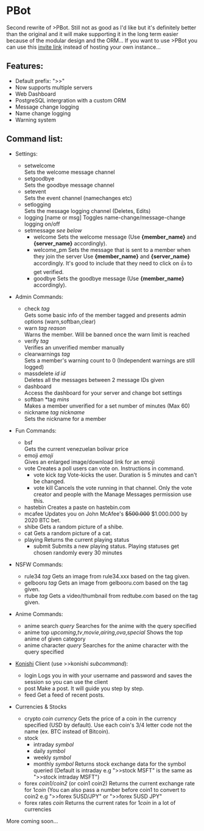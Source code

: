 # PBot
Second rewrite of >PBot. Still not as good as I'd like but it's definitely better than the original and it will make supporting it in the long term easier because of the modular design and the ORM...
If you want to use >PBot you can use this [invite link](https://discordapp.com/api/oauth2/authorize?client_id=381066546535202816&permissions=8&scope=bot) instead of hosting your own instance...

## Features:
- Default prefix: ">>"
- Now supports multiple servers
- Web Dashboard
- PostgreSQL intergration with a custom ORM
- Message change logging
- Name change logging
- Warning system


## Command list:
- Settings:
  - setwelcome  
  Sets the welcome message channel
  - setgoodbye  
  Sets the goodbye message channel
  - setevent  
  Sets the event channel (namechanges etc)
  - setlogging  
  Sets the message logging channel (Deletes, Edits)
  - logging [name or msg] 
  Toggles name-change/message-change logging on/off
  - setmessage *see below*
    - welcome
    Sets the welcome message (Use **{member_name}** and **{server_name}** accordingly).
    - welcome_pm
    Sets the message that is sent to a member when they join the server
    Use **{member_name}** and **{server_name}** accordingly. It's good to include that they need to click on :+1: to get verified.
    - goodbye
    Sets the goodbye message (Use **{member_name}** accordingly).

- Admin Commands:
  - check *tag*  
  Gets some basic info of the member tagged and presents admin options (warn,softban,clear)
  - warn *tag* *reason*  
  Warns the member. Will be banned once the warn limit is reached
  - verify *tag*  
  Verifies an unverified member manually
  - clearwarnings *tag*  
  Sets a member's warning count to 0 (Independent warnings are still logged)
  - massdelete *id* *id*  
  Deletes all the messages between 2 message IDs given
  - dashboard  
  Access the dashboard for your server and change bot settings
  - softban *tag *mins*  
  Makes a member unverified for a set number of minutes (Max 60)
  - nickname *tag* *nickname*  
  Sets the nickname for a member

- Fun Commands:
  - bsf  
  Gets the current venezuelan bolivar price
  - emoji *emoji*  
  Gives an enlarged image/download link for an emoji
  - vote
  Creates a poll users can vote on. Instructions in command.
    - vote kick *tag* Vote-kicks the user. Duration is 5 minutes and can't be changed.
    - vote kill Cancels the vote running in that channel. Only the vote creator and people with the Manage Messages permission use this.
  - hastebin
  Creates a paste on hastebin.com
  - mcafee
  Updates you on John McAfee's ~~$500.000~~ $1.000.000 by 2020 BTC bet.
  - shibe
  Gets a random picture of a shibe.
  - cat
  Gets a random picture of a cat.
  - playing Returns the current playing status
    - submit Submits a new playing status. Playing statuses get chosen randomly every 30 minutes
  
- NSFW Commands:
  - rule34 *tag*
  Gets an image from rule34.xxx based on the tag given.
  - gelbooru *tag*
  Gets an image from gelbooru.com based on the tag given.
  - rtube *tag*
  Gets a video/thumbnail from redtube.com based on the tag given.

- Anime Commands:
  - anime search *query* Searches for the anime with the query specified
  - anime top *upcoming*,*tv*,*movie*,*airing*,*ova*,*special* Shows the top anime of given category
  - anime character *query* Searches for the anime character with the query specified
  
- [Konishi](https://github.com/konishi-project) Client (use >>konishi *subcommand*):
  - login Logs you in with your username and password and saves the session so you can use the client
  - post Make a post. It will guide you step by step.
  - feed Get a feed of recent posts.
  
- Currencies & Stocks
  - crypto *coin* *currency*
  Gets the price of a coin in the currency specified (USD by default). Use each coin's 3/4 letter code not the name (ex. BTC instead of Bitcoin).
  - stock
    - intraday *symbol*
    - daily *symbol*
    - weekly *symbol*
    - monthly *symbol*
  Returns stock exchange data for the symbol queried (Default is intraday e.g ">>stock MSFT" is the same as ">>stock intraday MSFT")
  - forex *coin1/coin2* (or coin1 coin2) Returns the current exchange rate for 1*coin* (You can also pass a number before coin1 to convert to coin2 e.g ">>forex 5USD/JPY" or ">>forex 5USD JPY"
  - forex rates *coin* Returns the current rates for 1*coin* in a lot of currencies


More coming soon...
